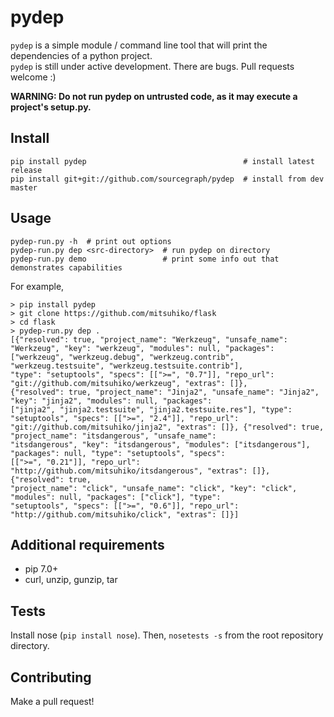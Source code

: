 pydep
=====

`pydep` is a simple module / command line tool that will print the dependencies of a python project.<br>
`pydep` is still under active development. There are bugs. Pull requests welcome :)

__WARNING: Do not run pydep on untrusted code, as it may execute a project's setup.py.__

Install
-----
```
pip install pydep                                   # install latest release
pip install git+git://github.com/sourcegraph/pydep  # install from dev master
```

Usage
-----

```
pydep-run.py -h  # print out options
pydep-run.py dep <src-directory>  # run pydep on directory
pydep-run.py demo                 # print some info out that demonstrates capabilities
```

For example,
```
> pip install pydep
> git clone https://github.com/mitsuhiko/flask
> cd flask
> pydep-run.py dep .
[{"resolved": true, "project_name": "Werkzeug", "unsafe_name": "Werkzeug", "key": "werkzeug", "modules": null, "packages": ["werkzeug", "werkzeug.debug", "werkzeug.contrib", "werkzeug.testsuite", "werkzeug.testsuite.contrib"],
"type": "setuptools", "specs": [[">=", "0.7"]], "repo_url": "git://github.com/mitsuhiko/werkzeug", "extras": []},
{"resolved": true, "project_name": "Jinja2", "unsafe_name": "Jinja2", "key": "jinja2", "modules": null, "packages":
["jinja2", "jinja2.testsuite", "jinja2.testsuite.res"], "type": "setuptools", "specs": [[">=", "2.4"]], "repo_url":
"git://github.com/mitsuhiko/jinja2", "extras": []}, {"resolved": true, "project_name": "itsdangerous", "unsafe_name":
"itsdangerous", "key": "itsdangerous", "modules": ["itsdangerous"], "packages": null, "type": "setuptools", "specs":
[[">=", "0.21"]], "repo_url": "http://github.com/mitsuhiko/itsdangerous", "extras": []}, {"resolved": true,
"project_name": "click", "unsafe_name": "click", "key": "click", "modules": null, "packages": ["click"], "type":
"setuptools", "specs": [[">=", "0.6"]], "repo_url": "http://github.com/mitsuhiko/click", "extras": []}]
```

Additional requirements
-----
- pip 7.0+
- curl, unzip, gunzip, tar

Tests
-----
Install nose (`pip install nose`). Then, `nosetests -s` from the root repository directory.

Contributing
------------
Make a pull request!
